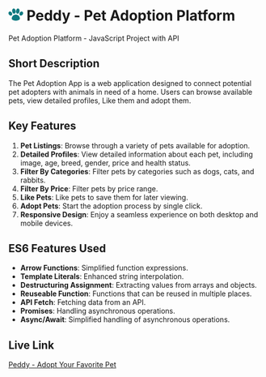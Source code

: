 # <img src="./assets/icons/logo.webp"/> Peddy - Pet Adoption Platform

Pet Adoption Platform - JavaScript Project with API

## Short Description

The Pet Adoption App is a web application designed to connect potential pet adopters with animals in need of a home. Users can browse available pets, view detailed profiles, Like them and adopt them.

## Key Features

1. **Pet Listings**: Browse through a variety of pets available for adoption.
2. **Detailed Profiles**: View detailed information about each pet, including image, age, breed, gender, price and health status.
3. **Filter By Categories**: Filter pets by categories such as dogs, cats, and rabbits.
4. **Filter By Price**: Filter pets by price range.
5. **Like Pets**: Like pets to save them for later viewing.
6. **Adopt Pets**: Start the adoption process by single click.
7. **Responsive Design**: Enjoy a seamless experience on both desktop and mobile devices.

## ES6 Features Used

- **Arrow Functions**: Simplified function expressions.
- **Template Literals**: Enhanced string interpolation.
- **Destructuring Assignment**: Extracting values from arrays and objects.
- **Reuseable Function**: Functions that can be reused in multiple places.
- **API Fetch**: Fetching data from an API.
- **Promises**: Handling asynchronous operations.
- **Async/Await**: Simplified handling of asynchronous operations.

## Live Link
[Peddy - Adopt Your Favorite Pet](https://peddy-amirulkanak.netlify.app/)
